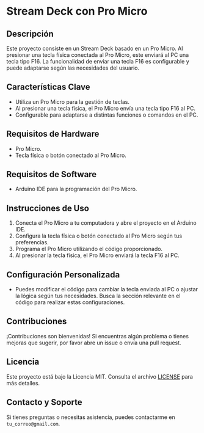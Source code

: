 # Stream Deck con Pro Micro

## Descripción

Este proyecto consiste en un Stream Deck basado en un Pro Micro. Al presionar una tecla física conectada al Pro Micro, este enviará al PC una tecla tipo F16. La funcionalidad de enviar una tecla F16 es configurable y puede adaptarse según las necesidades del usuario.

## Características Clave

- Utiliza un Pro Micro para la gestión de teclas.
- Al presionar una tecla física, el Pro Micro envía una tecla tipo F16 al PC.
- Configurable para adaptarse a distintas funciones o comandos en el PC.

## Requisitos de Hardware

- Pro Micro.
- Tecla física o botón conectado al Pro Micro.

## Requisitos de Software

- Arduino IDE para la programación del Pro Micro.

## Instrucciones de Uso

1. Conecta el Pro Micro a tu computadora y abre el proyecto en el Arduino IDE.
2. Configura la tecla física o botón conectado al Pro Micro según tus preferencias.
3. Programa el Pro Micro utilizando el código proporcionado.
4. Al presionar la tecla física, el Pro Micro enviará la tecla F16 al PC.

## Configuración Personalizada

- Puedes modificar el código para cambiar la tecla enviada al PC o ajustar la lógica según tus necesidades. Busca la sección relevante en el código para realizar estas configuraciones.

## Contribuciones

¡Contribuciones son bienvenidas! Si encuentras algún problema o tienes mejoras que sugerir, por favor abre un issue o envía una pull request.

## Licencia

Este proyecto está bajo la Licencia MIT. Consulta el archivo [LICENSE](LICENSE) para más detalles.

## Contacto y Soporte

Si tienes preguntas o necesitas asistencia, puedes contactarme en `tu_correo@gmail.com`.
